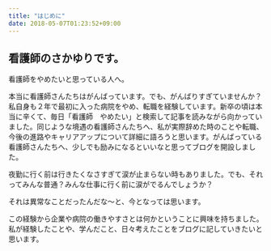 ```yaml
---
title: "はじめに"
date: 2018-05-07T01:23:52+09:00
---
```


## 看護師のさかゆりです。

看護師をやめたいと思っている人へ。

本当に看護師さんたちはがんばっています。でも、がんばりすぎていませんか？
私自身も２年で最初に入った病院をやめ、転職を経験しています。新卒の頃は本当に辛くて、毎日「看護師　やめたい」と検索して記事を読みながら向かっていました。同じような境遇の看護師さんたちへ、私が実際辞めた時のことや転職、今後の進路やキャリアアップについて詳細に語ろうと思います。がんばっている看護師さんたちへ、少しでも励みになるといいなと思ってブログを開設しました。

夜勤に行く前は行きたくなさすぎて涙が止まらない時もありました。でも、それってみんな普通？みんな仕事に行く前に涙がでるんでしょうか？

それは異常なことだったんだな〜と、今となっては思います。

この経験から企業や病院の働きやすさとは何かということに興味を持ちました。
私が経験したことや、学んだこと、日々考えたことをブログに記していきたいと思います。　
